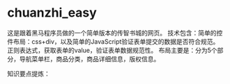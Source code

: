 # chuanzhi_easy
这是跟着黑马程序员做的一个简单版本的传智书城的网页。
技术包含：简单的控件布局：css+div，以及简单的JavaScript验证表单提交的数据是否符合规范。
正则表达式，获取表单的value，验证表单数据规范性。
布局主要是：分为5个部分，导航菜单栏，商品分类，商品详细信息，版权信息。


知识要点提炼：
<!--一、简单的页面布局步骤：
	1.先画出一个页面大致有几个部分，以确定需要几个div
	2.再根据每个div的位置不同进行相应的css代码调整，比如设置宽高，字体颜色，边框距离，是否浮动等

-->		
<!--二、注册页面的设计
	表单校验：1.用户数据的数据符合咱们定义的规范，允许用户提交表单，如果用户数据的数据不符合规范，不允许提交
	表单校验的知识点：1）<span>错误信息</span> ：在同一行显示，用它的innerHTML属性回显错误信息。
			  2）事件：onkeyup 键盘松开触发事件，调用对应的函数
			                onsubmit 提交事件（<input type="submit"> 提交按钮）调用对应的函数
			  3）正则表达式和正则校验。
			                操作步骤：1.创建正则表达式对象  2.调用test方法，来判断用户输入的数据是否符合规范
			                <script type="text/javascript">
						//1.创建正则表达式对象
						var regx=/^1[3|5|7|8]{1}[0-9]{9}$/;
						//2.调用test方法，判断手机号是否符合规范
						var value="135";
						var flag = regx.text(value);
						alert(flag)			
					</script>                			                			
-->
